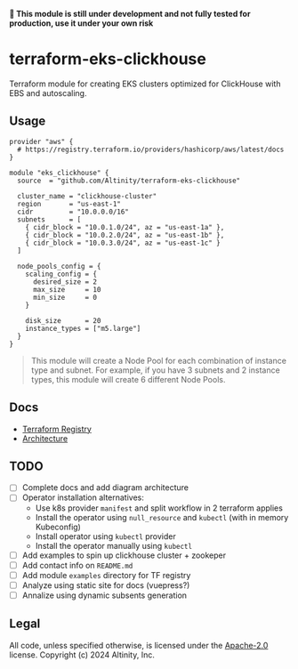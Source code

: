 **🚨 This module is still under development and not fully tested for production, use it under your own risk**

# terraform-eks-clickhouse

Terraform module for creating EKS clusters optimized for ClickHouse with EBS and autoscaling.

## Usage

```hcl
provider "aws" {
  # https://registry.terraform.io/providers/hashicorp/aws/latest/docs
}

module "eks_clickhouse" {
  source  = "github.com/Altinity/terraform-eks-clickhouse"

  cluster_name = "clickhouse-cluster"
  region       = "us-east-1"
  cidr         = "10.0.0.0/16"
  subnets      = [
    { cidr_block = "10.0.1.0/24", az = "us-east-1a" },
    { cidr_block = "10.0.2.0/24", az = "us-east-1b" },
    { cidr_block = "10.0.3.0/24", az = "us-east-1c" }
  ]

  node_pools_config = {
    scaling_config = {
      desired_size = 2
      max_size     = 10
      min_size     = 0
    }

    disk_size      = 20
    instance_types = ["m5.large"]
  }
}
```

> This module will create a Node Pool for each combination of instance type and subnet. For example, if you have 3 subnets and 2 instance types, this module will create 6 different Node Pools.

## Docs

- [Terraform Registry](https://registry.terraform.io/modules/Altinity/eks-clickhouse/aws/latest)
- [Architecture](https://github.com/Altinity/terraform-aws-eks-clickhouse/tree/master/docs)

## TODO

- [ ] Complete docs and add diagram architecture
- [ ] Operator installation alternatives:
  - Use k8s provider `manifest` and split workflow in 2 terraform applies
  - Install the operator using `null_resource` and `kubectl` (with in memory Kubeconfig)
  - Install operator using `kubectl` provider
  - Install the operator manually using `kubectl`
- [ ] Add examples to spin up clickhouse cluster + zookeper
- [ ] Add contact info on `README.md`
- [ ] Add module `examples` directory for TF registry
- [ ] Analyze using static site for docs (vuepress?)
- [ ] Annalize using dynamic subsents generation

## Legal

All code, unless specified otherwise, is licensed under the [Apache-2.0](LICENSE) license.
Copyright (c) 2024 Altinity, Inc.

